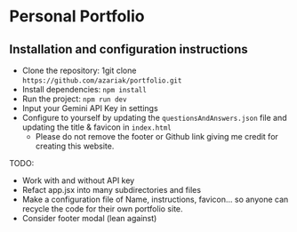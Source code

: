 # Personal Portfolio

## Installation and configuration instructions 
- Clone the repository: 1git clone `https://github.com/azariak/portfolio.git`
- Install dependencies: `npm install`
- Run the project: `npm run dev`
- Input your Gemini API Key in settings
- Configure to yourself by updating the `questionsAndAnswers.json` file and updating the title & favicon in `index.html`
    - Please do not remove the footer or Github link giving me credit for creating this website.

TODO:
- Work with and without API key
- Refact app.jsx into many subdirectories and files
- Make a configuration file of Name, instructions, favicon... so anyone can recycle the code for their own portfolio site. 
- Consider footer modal (lean against)